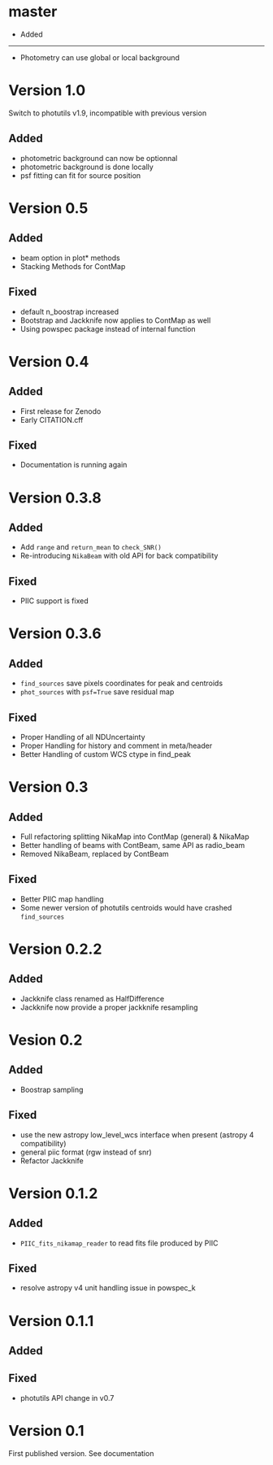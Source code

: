 master
======

* Added
-------
* Photometry can use global or local background


Version 1.0
===========

Switch to photutils v1.9, incompatible with previous version

Added
-----
* photometric background can now be optionnal
* photometric background is done locally
* psf fitting can fit for source position


Version 0.5
===========

Added
-----
* beam option in plot* methods
* Stacking Methods for ContMap

Fixed
-----
* default n_boostrap increased
* Bootstrap and Jackknife now applies to ContMap as well
* Using powspec package instead of internal function

Version 0.4
===========

Added
-----
* First release for Zenodo
* Early CITATION.cff

Fixed
-----
* Documentation is running again


Version 0.3.8
=============

Added
-----

* Add `range` and `return_mean` to `check_SNR()`
* Re-introducing `NikaBeam` with old API for back compatibility

Fixed
-----

* PIIC support is fixed

Version 0.3.6
=============

Added
-----
* `find_sources` save pixels coordinates for peak and centroids
* `phot_sources` with `psf=True` save residual map

Fixed
-----

* Proper Handling of all NDUncertainty
* Proper Handling for history and comment in meta/header
* Better Handling of custom WCS ctype in find_peak

Version 0.3
===========

Added
-----
* Full refactoring splitting NikaMap into ContMap (general) & NikaMap
* Better handling of beams with ContBeam, same API as radio_beam
* Removed NikaBeam, replaced by ContBeam

Fixed
-----
* Better PIIC map handling
* Some newer version of photutils centroids would have crashed `find_sources`

Version 0.2.2
=============

Added
-----
* Jackknife class renamed as HalfDifference
* Jackknife now provide a proper jackknife resampling

Vesion 0.2
==========
Added
-----
* Boostrap sampling

Fixed
-----
* use the new astropy low_level_wcs interface when present (astropy 4 compatibility)
* general piic format (rgw instead of snr)
* Refactor Jackknife

Version 0.1.2
=============

Added
-----
* `PIIC_fits_nikamap_reader` to read fits file produced by PIIC

Fixed
-----
* resolve astropy v4 unit handling issue in powspec_k

Version 0.1.1
=============

Added
-----

Fixed
-----
* photutils API change in v0.7



Version 0.1
===========

First published version. See documentation
